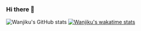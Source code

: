 ### Hi there 👋



![Wanjiku's GitHub stats](https://github-readme-stats.vercel.app/api?username=wanjikukatuni&show_icons=true&theme=jolly)
[![Wanjiku's wakatime stats](https://github-readme-stats.vercel.app/api/wakatime?username=wanjikukatuni)](https://github.com/wanjikukatuni/github-readme-stats)
